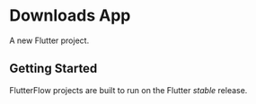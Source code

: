 # Downloads App

A new Flutter project.

## Getting Started

FlutterFlow projects are built to run on the Flutter _stable_ release.
